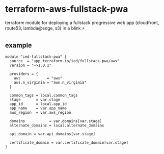 # terraform-aws-fullstack-pwa

terraform module for deploying a fullstack progressive web app (cloudfront, route53, lambda@edge, s3) in a blink ⚡️

## example

```hcl
module "ied-fullstack-pwa" {
  source  = "app.terraform.io/ied/fullstack-pwa/aws"
  version = "~>1.0.1"

  providers = {
    aws            = "aws"
    aws.n_virginia = "aws.n_virginia"
  }

  common_tags = local.common_tags
  stage       = var.stage
  app_id      = local.app_id
  app_name    = var.app_name
  aws_region  = var.aws_region

  domains           = var.domains[var.stage]
  alternate_domains = local.alternate_domains

  api_domain = var.api_domains[var.stage]

  certificate_domain = var.certificate_domain[var.stage]
}
```
